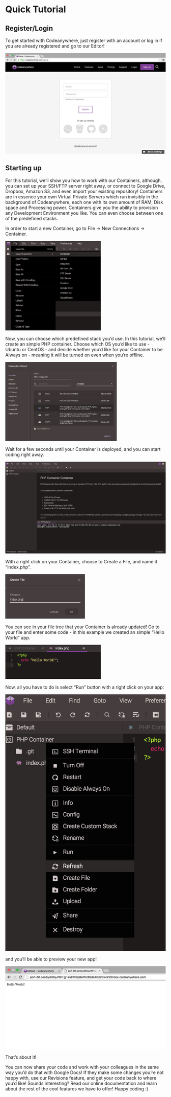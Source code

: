 # Quick Tutorial

## Register/Login

To get started with Codeanywhere, just register with an account or log in if you are already registered and go to our Editor!

![signup](images/signup.png "signup")

## Starting up

For this tutorial, we’ll show you how to work with our Containers, although, you can set up your SSH/FTP server right away, or connect to Google Drive, Dropbox, Amazon S3, and even import your existing repository!
Containers are in essence your own Virtual Private Servers which run invisibly in the background of Codeanywhere, each one with its own amount of RAM, Disk space and Processing power. Containers give you the ability to provision any Development Environment you like. You can even choose between one of the predefined stacks.

In order to start a new Container, go to File -> New Connections -> Container.

<img src="images/tutorial1.png" width="300" height="auto">

Now, you can choose which predefined stack you’d use. In this tutorial, we’ll create an simple PHP container. Choose which OS you’d like to use - Ubuntu or CentOS - and decide whether you’d like for your Container to be Always on - meaning it will be turned on even when you’re offline. 


<img src="images/container-php.png" width="350" height="auto">

Wait for a few seconds until your Container is deployed, and you can start coding right away.


![container-created](images/container-created.png "container-created")

With a right click on your Container, choose to Create a File, and name it “index.php”. 

<img src="images/createfile.png" width="250" height="auto">

You can see in your file tree that your Container is already updated! Go to your file and enter some code - in this example we created an simple “Hello World” app.

<img src="images/indexphp.png" width="300" height="auto">


Now, all you have to do is select “Run” button with a right click on your app:

![run](images/run.png "run")


and you’ll be able to preview your new app!

![container-run](images/container-run.png "container-run")



That’s about it! 

You can now share your code and work with your colleagues in the same way you’d do that with Google Docs!
If they make some changes you’re not happy with, use our Revisions feature, and get your code back to where you’d like!
Sounds interesting? Read our online documentation and learn about the rest of the cool features we have to offer! Happy coding :)
